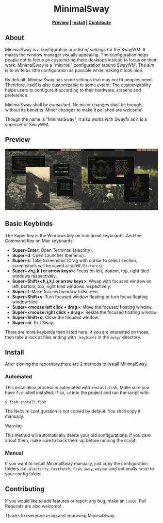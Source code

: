 <div align="center">
    <h1>MinimalSway</h1>

**[Preview] | [Install] | [Contribute]**
</div>

[Preview]: https://github.com/mubin6th/MinimalSway?tab=readme-ov-file#preview
[Install]: https://github.com/mubin6th/MinimalSway?tab=readme-ov-file#install
[Contribute]: https://github.com/mubin6th/MinimalSway?tab=readme-ov-file#contributing

## About
MinimalSway is a configuration or *a list of settings* for the SwayWM.
It makes the window manager visually appealing. The configuration
helps people not to focus on customizing there desktops instead to
focus on their work. MinimalSway is a "minimal" configuration around
SwayWM. The aim is to write as little configuration as possible while
making it look nice.


By defualt, MinimalSway has some settings that may not fit peoples
need. Therefore, itself is also customizable to some extent. The
customizability helps users to configure it according to their
hardware, screens and preference.

MinimalSway shall be *consistant*. No major changes shall be brought
without its benefits. Minor changes to make it polished are welcome!

Though the name is "MinimalSway", it also works with Swayfx as it is
a *superset* of SwayWM.

## Preview
<img
src="https://github.com/mubin6th/MinimalSway/blob/master/readme_res/preview.jpg?raw=true"
alt="preview image">

## Basic Keybinds
The Super key is the Windows key on traditional keyboards. And the
Command Key on Mac keyboards.

- **Super+Enter**: Open Termintal (alacritty).
- **Super+d**: Open Launcher (bemenu).
- **Super+s**: Take Screenshot (Drag with cursor to select section, screenshots will be saved at `$HOME/Pictures`).
- **Super+<h,j,k,l or arrow keys>**: Focus on left, bottom, top, right tiled windows respectively.
- **Super+Shift+<h,j,k,l or arrow keys>**: Wwap with focused window on left, bottom, top, right tiled windows respectively.
- **Super+f**: Make focused window fullscreen.
- **Super+Shift+v**: Turn focused window floating or turn focus floating window tiled.
- **Super+<mouse left click + drag>**: Move the focused floating window.
- **Super+<mouse right click + drag>**: Resize the focused floating window.
- **Super+Shift+q**: Close the focused window.
- **Super+m**: Exit Sway.

There are more keybinds then listed here. If you are interested on
those, then take a look at files ending with `_keybinds` in the
`sway/` directory.

## Install
After cloning the repository,there are 2 methods to install
MinimalSway.

### Automated
This installation process is automated with `install.fish`. Make sure
you have `fish` shell installed. If so, `cd` into the project and run
the script with:
``` fish
$ fish install.fish
```

The Neovim configuration is not copied by default. You shall copy it
manually.

> [!WARNING]
> This method will automatically delete your old configurations. If
> you care about them, make sure to back them up before running the
> script.

### Manual
If you want to install MinimalSway manually, just copy the
configuration folders (i.e. `alacritty`, `fastfetch`, `fish`, `sway`,
`waybar` and optionally `nvim`) to your config folder.

## Contributing
If you would like to add features or report any bug, make an `issue`.
Pull Requests are also welcome!


Thanks to everyone using and improving MinimalSway.
